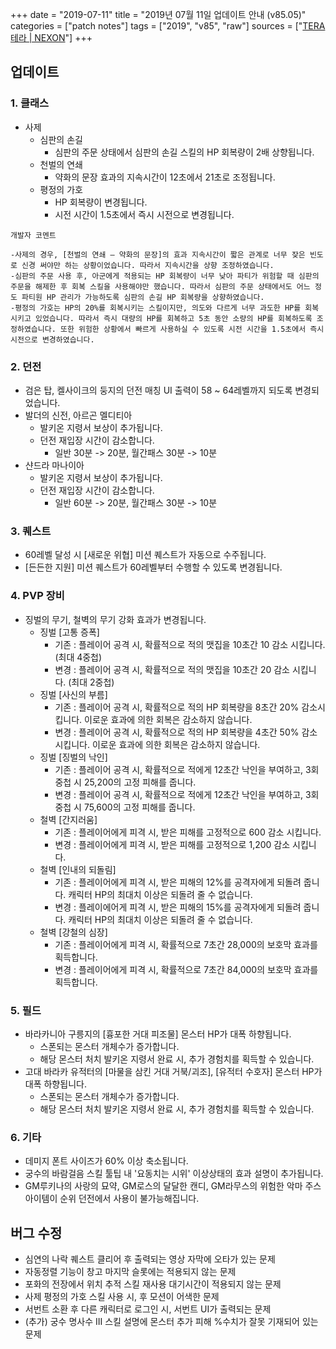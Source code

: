 +++
date = "2019-07-11"
title = "2019년 07월 11일 업데이트 안내 (v85.05)"
categories = ["patch notes"]
tags = ["2019", "v85", "raw"]
sources = ["[TERA 테라 | NEXON](http://tera.nexon.com/news/update/view.aspx?n4articlesn=400)"]
+++

## 업데이트

### **1.** 클래스
- 사제
  - 심판의 손길
    - 심판의 주문 상태에서 심판의 손길 스킬의 HP 회복량이 2배 상향됩니다.
  - 천벌의 연쇄
    - 약화의 문장 효과의 지속시간이 12초에서 21초로 조정됩니다.
  - 평정의 가호
    - HP 회복량이 변경됩니다.
    - 시전 시간이 1.5초에서 즉시 시전으로 변경됩니다.

```
개발자 코멘트

-사제의 경우, [천벌의 연쇄 – 약화의 문장]의 효과 지속시간이 짧은 관계로 너무 잦은 빈도로 신경 써야만 하는 상황이었습니다. 따라서 지속시간을 상향 조정하였습니다.
-심판의 주문 사용 후, 아군에게 적용되는 HP 회복량이 너무 낮아 파티가 위험할 때 심판의 주문을 해제한 후 회복 스킬을 사용해야만 했습니다. 따라서 심판의 주문 상태에서도 어느 정도 파티원 HP 관리가 가능하도록 심판의 손길 HP 회복량을 상향하였습니다.
-평정의 가호는 HP의 20%를 회복시키는 스킬이지만, 의도와 다르게 너무 과도한 HP를 회복시키고 있었습니다. 따라서 즉시 대량의 HP를 회복하고 5초 동안 소량의 HP를 회복하도록 조정하였습니다. 또한 위험한 상황에서 빠르게 사용하실 수 있도록 시전 시간을 1.5초에서 즉시 시전으로 변경하였습니다.
```

### **2.** 던전
- 검은 탑, 켈사이크의 둥지의 던전 매칭 UI 출력이 58 ~ 64레벨까지 되도록 변경되었습니다.
- 발더의 신전, 아르곤 멜디티아
  - 발키온 지령서 보상이 추가됩니다.
  - 던전 재입장 시간이 감소합니다.
    - 일반 30분 -> 20분, 월간패스 30분 -> 10분
- 샨드라 마나이아
  - 발키온 지령서 보상이 추가됩니다.
  - 던전 재입장 시간이 감소합니다.
    - 일반 60분 -> 20분, 월간패스 30분 -> 10분

### **3.** 퀘스트
- 60레벨 달성 시 [새로운 위협] 미션 퀘스트가 자동으로 수주됩니다.
- [든든한 지원] 미션 퀘스트가 60레벨부터 수행할 수 있도록 변경됩니다.

### **4.** PVP 장비
- 징벌의 무기, 철벽의 무기 강화 효과가 변경됩니다.
  - 징벌 [고통 증폭]
    - 기존 : 플레이어 공격 시, 확률적으로 적의 맷집을 10초간 10 감소 시킵니다. (최대 4중첩)
    - 변경 : 플레이어 공격 시, 확률적으로 적의 맷집을 10초간 20 감소 시킵니다. (최대 2중첩)
  - 징벌 [사신의 부름]
    - 기존 : 플레이어 공격 시, 확률적으로 적의 HP 회복량을 8초간 20% 감소시킵니다. 이로운 효과에 의한 회복은 감소하지 않습니다.
    - 변경 : 플레이어 공격 시, 확률적으로 적의 HP 회복량을 4초간 50% 감소시킵니다. 이로운 효과에 의한 회복은 감소하지 않습니다.
  - 징벌 [징벌의 낙인]
    - 기존 : 플레이어 공격 시, 확률적으로 적에게 12초간 낙인을 부여하고, 3회 중첩 시 25,200의 고정 피해를 줍니다.
    - 변경 : 플레이어 공격 시, 확률적으로 적에게 12초간 낙인을 부여하고, 3회 중첩 시 75,600의 고정 피해를 줍니다.
  - 철벽 [간지러움]
    - 기존 : 플레이어에게 피격 시, 받은 피해를 고정적으로 600 감소 시킵니다.
    - 변경 : 플레이어에게 피격 시, 받은 피해를 고정적으로 1,200 감소 시킵니다.
  - 철벽 [인내의 되돌림]
    - 기존 : 플레이어에게 피격 시, 받은 피해의 12%를 공격자에게 되돌려 줍니다. 캐릭터 HP의 최대치 이상은 되돌려 줄 수 없습니다.
    - 변경 : 플레이에어게 피격 시, 받은 피해의 15%를 공격자에게 되돌려 줍니다. 캐릭터 HP의 최대치 이상은 되돌려 줄 수 없습니다.
  - 철벽 [강철의 심장]
    - 기존 : 플레이어에게 피격 시, 확률적으로 7초간 28,000의 보호막 효과를 획득합니다.
    - 변경 : 플레이어에게 피격 시, 확률적으로 7초간 84,000의 보호막 효과를 획득합니다.

### **5.** 필드
- 바라카니아 구릉지의 [흉포한 거대 피조물] 몬스터 HP가 대폭 하향됩니다.
  - 스폰되는 몬스터 개체수가 증가합니다.
  - 해당 몬스터 처치 발키온 지령서 완료 시, 추가 경험치를 획득할 수 있습니다.
- 고대 바라카 유적터의 [마물을 삼킨 거대 거북/괴조], [유적터 수호자] 몬스터 HP가 대폭 하향됩니다.
  - 스폰되는 몬스터 개체수가 증가합니다.
  - 해당 몬스터 처치 발키온 지령서 완료 시, 추가 경험치를 획득할 수 있습니다.

### **6.** 기타
- 데미지 폰트 사이즈가 60% 이상 축소됩니다.
- 궁수의 바람걸음 스킬 툴팁 내 '요동치는 시위' 이상상태의 효과 설명이 추가됩니다.
- GM루키나의 사랑의 묘약, GM로스의 달달한 캔디, GM라무스의 위험한 악마 주스 아이템이 순위 던전에서 사용이 불가능해집니다.

## 버그 수정

- 심연의 나락 퀘스트 클리어 후 출력되는 영상 자막에 오타가 있는 문제
- 자동정렬 기능이 창고 마지막 슬롯에는 적용되지 않는 문제
- 포화의 전장에서 위치 추적 스킬 재사용 대기시간이 적용되지 않는 문제
- 사제 평정의 가호 스킬 사용 시, 후 모션이 어색한 문제
- 서번트 소환 후 다른 캐릭터로 로그인 시, 서번트 UI가 출력되는 문제
- (추가) 궁수 명사수 III 스킬 설명에 몬스터 추가 피해 %수치가 잘못 기재되어 있는 문제
